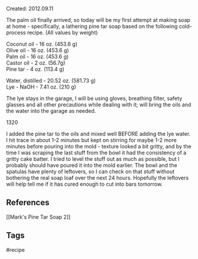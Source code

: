 Created: 2012.09.11

The palm oil finally arrived, so today will be my first attempt at making soap at home - specifically, a lathering pine tar soap based on the following cold-process recipe. (All values by weight)  
  
Coconut oil - 16 oz. (453.6 g)  
Olive oil - 16 oz. (453.6 g)  
Palm oil - 16 oz. (453.6 g)  
Castor oil - 2 oz. (56.7g)  
Pine tar - 4 oz. (113.4 g)  
  
Water, distilled - 20.52 oz. (581.73 g)  
Lye - NaOH - 7.41 oz. (210 g)  
  
The lye stays in the garage, I will be using gloves, breathing filter, safety glasses and all other precautions while dealing with it; will bring the oils and the water into the garage as needed.  
  
  
  
1320  
  
I added the pine tar to the oils and mixed well BEFORE adding the lye water. I hit trace in about 1-2 minutes but kept on stirring for maybe 1-2 more minutes before pouring into the mold - texture looked a bit gritty, and by the time I was scraping the last stuff from the bowl it had the consistency of a gritty cake batter. I tried to level the stuff out as much as possible, but I probably should have poured it into the mold earlier. The bowl and the spatulas have plenty of leftovers, so I can check on that stuff without bothering the real soap loaf over the next 24 hours. Hopefully the leftovers will help tell me if it has cured enough to cut into bars tomorrow.

## References
[[Mark's Pine Tar Soap 2]]
## Tags
#recipe 